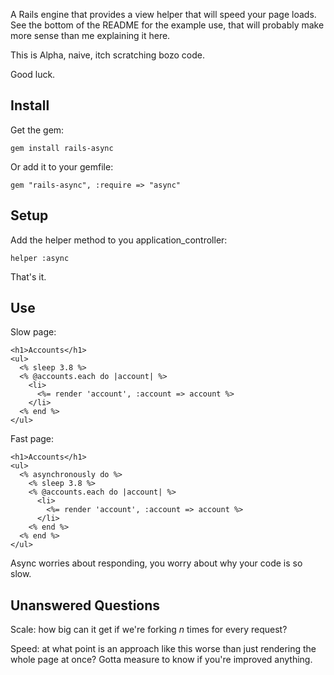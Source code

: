 A Rails engine that provides a view helper that will speed your page loads. See the bottom of the README for the example use, that will probably make more sense than me explaining it here.

This is Alpha, naive, itch scratching bozo code. 

Good luck.

## Install

Get the gem:

    gem install rails-async

Or add it to your gemfile:

    gem "rails-async", :require => "async"

## Setup

Add the helper method to you application_controller:

    helper :async

That's it.

## Use

Slow page:

    <h1>Accounts</h1>
    <ul>
      <% sleep 3.8 %>
      <% @accounts.each do |account| %>
        <li>
          <%= render 'account', :account => account %>
        </li>
      <% end %>
    </ul>

Fast page:

    <h1>Accounts</h1>
    <ul>
      <% asynchronously do %>
        <% sleep 3.8 %>
        <% @accounts.each do |account| %>
          <li>
            <%= render 'account', :account => account %>
          </li>
        <% end %>
      <% end %>
    </ul>

Async worries about responding, you worry about why your code is so slow.

## Unanswered Questions

Scale: how big can it get if we're forking *n* times for every request?

Speed: at what point is an approach like this worse than just rendering the whole page at once? Gotta measure to know if you're improved anything.
